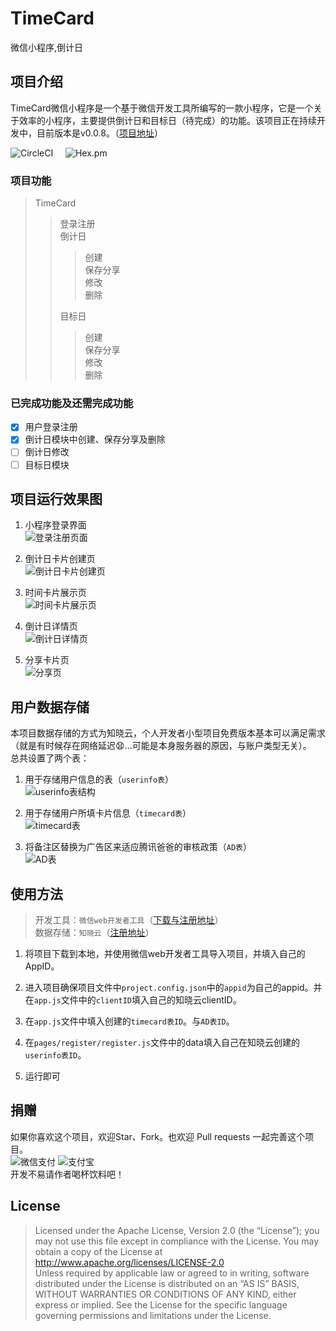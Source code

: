 # TimeCard
微信小程序,倒计日
## 项目介绍  
TimeCard微信小程序是一个基于微信开发工具所编写的一款小程序，它是一个关于效率的小程序，主要提供倒计日和目标日（待完成）的功能。该项目正在持续开发中，目前版本是v0.0.8。（<a href='https://github.com/pinkpear/TimeCard/'>项目地址</a>）  

![CircleCI](https://img.shields.io/circleci/project/github/RedSparr0w/node-csgo-parser.svg) &nbsp;&nbsp;&nbsp;
![Hex.pm](https://img.shields.io/hexpm/l/plug.svg)      

### 项目功能
> TimeCard  
>> 登录注册  
>> 倒计日  
>>> 创建  
>>> 保存分享  
>>> 修改  
>>> 删除  
>>
>> 目标日
>>> 创建  
>>> 保存分享  
>>> 修改  
>>> 删除  


### 已完成功能及还需完成功能  
- [x] 用户登录注册
- [x] 倒计日模块中创建、保存分享及删除
- [ ] 倒计日修改
- [ ] 目标日模块

## 项目运行效果图  
1. 小程序登录界面  
![登录注册页面](http://p9imm94yt.bkt.clouddn.com/image/TimeCard/Cardregister.png)  

2. 倒计日卡片创建页  
![倒计日卡片创建页](http://p9imm94yt.bkt.clouddn.com/image/TimeCard/Cardcreate.png)  

3. 时间卡片展示页  
![时间卡片展示页](http://p9imm94yt.bkt.clouddn.com/image/TimeCard/Cardshow.png)  

4. 倒计日详情页  
![倒计日详情页](http://p9imm94yt.bkt.clouddn.com/image/TimeCard/Carddetail.png)  

5. 分享卡片页  
![分享页](http://p9imm94yt.bkt.clouddn.com/image/TimeCard/Cardsave.png)  

## 用户数据存储  
本项目数据存储的方式为知晓云，个人开发者小型项目免费版本基本可以满足需求（就是有时候存在网络延迟:anguished:...可能是本身服务器的原因，与账户类型无关）。  
总共设置了两个表：  
1. 用于存储用户信息的表（`userinfo表`）  
![userinfo表结构](http://p9imm94yt.bkt.clouddn.com/image/TimeCard/userinfo.png)  

2. 用于存储用户所填卡片信息（`timecard表`）  
![timecard表](http://p9imm94yt.bkt.clouddn.com/image/TimeCard/timecard.png)

3. 将备注区替换为广告区来适应腾讯爸爸的审核政策（`AD表`）  
![AD表](http://p9imm94yt.bkt.clouddn.com/image/TimeCard/AD.png)

## 使用方法
> 开发工具：`微信web开发者工具`（<a href='https://mp.weixin.qq.com/cgi-bin/wx'>下载与注册地址</a>）  
> 数据存储：`知晓云`（<a href='https://cloud.minapp.com/'>注册地址</a>）  

1. 将项目下载到本地，并使用微信web开发者工具导入项目，并填入自己的AppID。

2. 进入项目确保项目文件中`project.config.json`中的`appid`为自己的appid。并在`app.js`文件中的`clientID`填入自己的知晓云clientID。

4. 在`app.js`文件中填入创建的`timecard表ID`。与`AD表ID`。  

3. 在`pages/register/register.js`文件中的data填入自己在知晓云创建的`userinfo表ID`。  

5. 运行即可

## 捐赠  

如果你喜欢这个项目，欢迎Star、Fork。也欢迎 Pull requests 一起完善这个项目。  
![微信支付](http://p9imm94yt.bkt.clouddn.com/image/paywechatpay.png)
![支付宝](http://p9imm94yt.bkt.clouddn.com/image/payAlipay.png)  
开发不易请作者喝杯饮料吧！


## License

>Licensed under the Apache License, Version 2.0 (the “License”);
you may not use this file except in compliance with the License.
You may obtain a copy of the License at
<a href='http://www.apache.org/licenses/LICENSE-2.0'></a>http://www.apache.org/licenses/LICENSE-2.0  
Unless required by applicable law or agreed to in writing, software
distributed under the License is distributed on an “AS IS” BASIS,
WITHOUT WARRANTIES OR CONDITIONS OF ANY KIND, either express or implied.
See the License for the specific language governing permissions and
limitations under the License.
